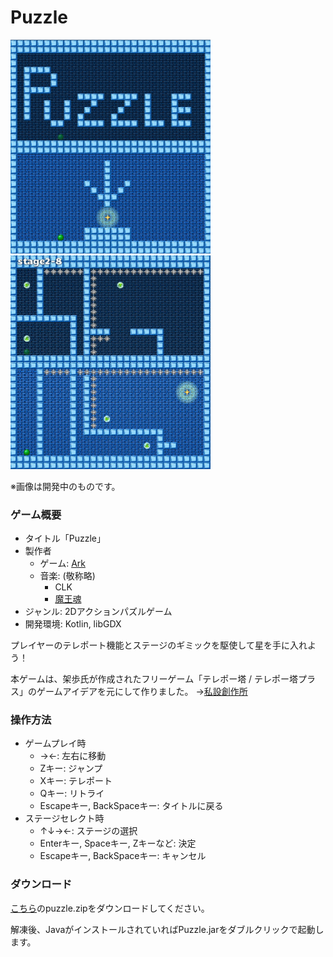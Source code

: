 # Puzzle

<img src="images/ss1.png" width="320px"> <img src="images/ss2.png" width="320px">

※画像は開発中のものです。

### ゲーム概要
- タイトル「Puzzle」
- 製作者
    - ゲーム: [Ark](http://arkark.github.io/ )
    - 音楽: (敬称略)
        - CLK
        - [魔王魂](http://maoudamashii.jokersounds.com/music_rule.html )
- ジャンル: 2Dアクションパズルゲーム
- 開発環境: Kotlin, libGDX

プレイヤーのテレポート機能とステージのギミックを駆使して星を手に入れよう！

本ゲームは、架歩氏が作成されたフリーゲーム「テレポー塔 / テレポー塔プラス」のゲームアイデアを元にして作りました。
→[私設創作所](http://park17.wakwak.com/~ss1/top.htm )

### 操作方法
- ゲームプレイ時
    - →←: 左右に移動
    - Zキー: ジャンプ
    - Xキー: テレポート
    - Qキー: リトライ
    - Escapeキー, BackSpaceキー: タイトルに戻る
- ステージセレクト時
    - ↑↓→←: ステージの選択
    - Enterキー, Spaceキー, Zキーなど: 決定
    - Escapeキー, BackSpaceキー: キャンセル

### ダウンロード
[こちら](https://github.com/ArkArk/Puzzle/releases/tag/v1.1.0)のpuzzle.zipをダウンロードしてください。

解凍後、JavaがインストールされていればPuzzle.jarをダブルクリックで起動します。

